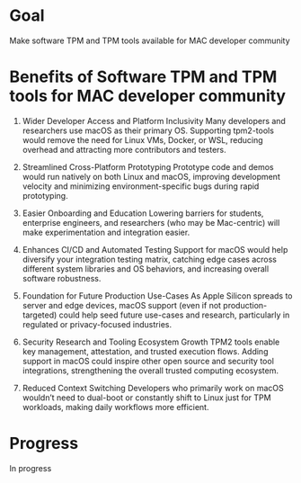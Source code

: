 # Goal
Make software TPM and TPM tools available for MAC developer community

# Benefits of Software TPM and TPM tools for MAC developer community
1. Wider Developer Access and Platform Inclusivity
Many developers and researchers use macOS as their primary OS. Supporting tpm2-tools would remove the need for Linux VMs, Docker, or WSL, reducing overhead and attracting more contributors and testers.

2. Streamlined Cross-Platform Prototyping
Prototype code and demos would run natively on both Linux and macOS, improving development velocity and minimizing environment-specific bugs during rapid prototyping.

3. Easier Onboarding and Education
Lowering barriers for students, enterprise engineers, and researchers (who may be Mac-centric) will make experimentation and integration easier.

4. Enhances CI/CD and Automated Testing
Support for macOS would help diversify your integration testing matrix, catching edge cases across different system libraries and OS behaviors, and increasing overall software robustness.

5. Foundation for Future Production Use-Cases
As Apple Silicon spreads to server and edge devices, macOS support (even if not production-targeted) could help seed future use-cases and research, particularly in regulated or privacy-focused industries.

6. Security Research and Tooling Ecosystem Growth
TPM2 tools enable key management, attestation, and trusted execution flows. Adding support in macOS could inspire other open source and security tool integrations, strengthening the overall trusted computing ecosystem.

7. Reduced Context Switching
Developers who primarily work on macOS wouldn’t need to dual-boot or constantly shift to Linux just for TPM workloads, making daily workflows more efficient.

# Progress
In progress
